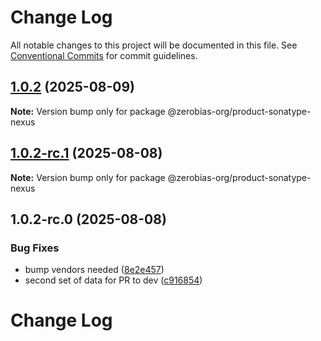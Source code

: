 # Change Log

All notable changes to this project will be documented in this file.
See [Conventional Commits](https://conventionalcommits.org) for commit guidelines.

## [1.0.2](https://github.com/zerobias-org/product/compare/@zerobias-org/product-sonatype-nexus@1.0.2-rc.1...@zerobias-org/product-sonatype-nexus@1.0.2) (2025-08-09)

**Note:** Version bump only for package @zerobias-org/product-sonatype-nexus





## [1.0.2-rc.1](https://github.com/zerobias-org/product/compare/@zerobias-org/product-sonatype-nexus@1.0.2-rc.0...@zerobias-org/product-sonatype-nexus@1.0.2-rc.1) (2025-08-08)

**Note:** Version bump only for package @zerobias-org/product-sonatype-nexus





## 1.0.2-rc.0 (2025-08-08)


### Bug Fixes

* bump vendors needed ([8e2e457](https://github.com/zerobias-org/product/commit/8e2e457e0b5d7141a05e8f2c178bc2854f2b7178))
* second set of data for PR to dev ([c916854](https://github.com/zerobias-org/product/commit/c916854bcf229b1c2042ffdea18472d66a061aaf))





# Change Log
